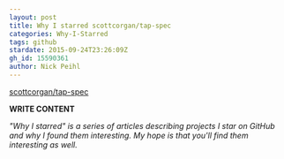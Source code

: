 ```yaml
---
layout: post
title: Why I starred scottcorgan/tap-spec
categories: Why-I-Starred
tags: github
stardate: 2015-09-24T23:26:09Z
gh_id: 15590361
author: Nick Peihl
---
```


[scottcorgan/tap-spec](https://github.com/scottcorgan/tap-spec)

**WRITE CONTENT**

*"Why I starred" is a series of articles describing projects I star on GitHub and why I found them interesting. My hope is that you'll find them interesting as well.*

